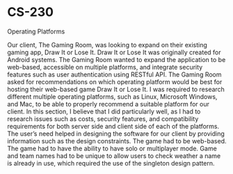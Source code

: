 # CS-230
Operating Platforms

Our client, The Gaming Room, was looking to expand on their existing gaming app, Draw It or Lose It.  Draw It or Lose It was originally created for Android systems.  The Gaming Room wanted to expand the application to be web-based, accessible on multiple platforms, and integrate security features such as user authentication using RESTful API.
The Gaming Room asked for recommendations on which operating platform would be best for hosting their web-based game Draw It or Lose It.  I was required to research different multiple operating platforms, such as Linux, Microsoft Windows, and Mac, to be able to properly recommend a suitable platform for our client.  In this section, I believe that I did particularly well, as I had to research issues such as costs, security features, and compatibility requirements for both server side and client side of each of the platforms.  
The user’s need helped in designing the software for our client by providing information such as the design constraints.  The game had to be web-based.  The game had to have the ability to have solo or multiplayer mode.  Game and team names had to be unique to allow users to check weather a name is already in use, which required the use of the singleton design pattern.  

